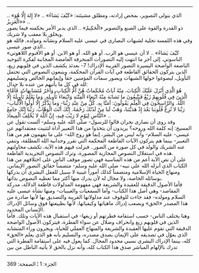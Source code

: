 ------------------------------------------------------------------------

الذي يتولى التصوير، بمحض إرادته، ومطلق مشيئته: «كَيْفَ يَشاءُ» .. «لا إِلهَ إِلَّا
هُوَ» .. «الْعَزِيزُ» ..  
ذو القدرة والقوة على الصنع والتصوير «الْحَكِيمُ» .. الذي يدبر الأمر بحكمته
فيما يصور ويخلق بلا معقب ولا شريك.  
وفي هذه اللمسة تجلية لشبهات النصارى في عيسى عليه السلام ونشأته ومولده.
فالله هو الذي صور عيسى..  
«كَيْفَ يَشاءُ» .. لا أن عيسى هو الرب. أو هو الله. أو هو الابن. أو هو الأقنوم
اللاهوتي الناسوتي. إلى آخر ما انتهت إليه التصورات المنحرفة الغامضة
المجانبة لفكرة التوحيد الناصعة الواضحة اليسيرة التصور القريبة الإدراك!
7- بعدئذ يكشف الذين في قلوبهم زيغ، الذين يتركون الحقائق القاطعة في آيات
القرآن المحكمة، ويتبعون النصوص التي تحتمل التأويل، ليصوغوا حولها الشبهات
ويصور سمات المؤمنين حقاً وإيمانهم الخالص وتسليمهم لله في كل ما يأتيهم من
عنده بلا جدال:  
«هُوَ الَّذِي أَنْزَلَ عَلَيْكَ الْكِتابَ. مِنْهُ آياتٌ مُحْكَماتٌ هُنَّ أُمُّ الْكِتابِ، وَأُخَرُ مُتَشابِهاتٌ.
فَأَمَّا الَّذِينَ فِي قُلُوبِهِمْ زَيْغٌ فَيَتَّبِعُونَ ما تَشابَهَ مِنْهُ ابْتِغاءَ الْفِتْنَةِ وَابْتِغاءَ
تَأْوِيلِهِ. وَما يَعْلَمُ تَأْوِيلَهُ إِلَّا اللَّهُ. وَالرَّاسِخُونَ فِي الْعِلْمِ يَقُولُونَ: آمَنَّا بِهِ. كُلٌّ
مِنْ عِنْدِ رَبِّنا- وَما يَذَّكَّرُ إِلَّا أُولُوا الْأَلْبابِ- رَبَّنا لا تُزِغْ قُلُوبَنا بَعْدَ إِذْ
هَدَيْتَنا، وَهَبْ لَنا مِنْ لَدُنْكَ رَحْمَةً. إِنَّكَ أَنْتَ الْوَهَّابُ. رَبَّنا إِنَّكَ جامِعُ النَّاسِ لِيَوْمٍ
لا رَيْبَ فِيهِ، إِنَّ اللَّهَ لا يُخْلِفُ الْمِيعادَ» ..  
وقد روى أن نصارى نجران قالوا للرسول- صلى الله عليه وسلم- ألست تقول عن
المسيح: إنه كلمة الله وروحه؟ يريدون أن يتخذوا من هذا التعبير أداة لتثبيت
معتقداتهم عن عيسى- عليه السلام- وأنه ليس من البشر، إنما هو روح الله- على
ما يفهمون هم من هذا التعبير- بينما هم يتركون الآيات القاطعة المحكمة التي
تقرر وحدانية الله المطلقة، وتنفي عنه الشريك والولد في كل صورة من الصور..
فنزلت فيهم هذه الآية، تكشف محاولتهم هذه في استغلال النصوص المجازية
المصورة، وترك النصوص التجريدية القاطعة.  
على أن نص الآية أعم من هذه المناسبة فهي تصور موقف الناس على اختلافهم من
هذا الكتاب الذي أنزله الله على نبيه- صلى الله عليه وسلم- متضمناً حقائق
التصور الإيماني، ومنهاج الحياة الإسلامية ومتضمناً كذلك أموراً غيبية لا
سبيل للعقل البشري أن يدركها بوسائله الخاصة، ولا مجال له لأن يدرك منها
أكثر مما تعطيه النصوص بذاتها.  
فأما الأصول الدقيقة للعقيدة والشريعة فهي مفهومة المدلولات قاطعة الدلالة،
مدركة المقاصد- وهي أصل هذا الكتاب- وأما السمعيات والغيبيات- ومنها نشأة
عيسى عليه السلام ومولده- فقد جاءت للوقوف عند مدلولاتها القريبة والتصديق
بها لأنها صادرة من هذا المصدر «الحق» ويصعب إدراك ماهياتها وكيفياتها،
لأنها بطبيعتها فوق وسائل الإدراك الإنساني المحدود.  
وهنا يختلف الناس- حسب استقامة فطرتهم أو زيغها- في استقبال هذه الآيات
وتلك. فأما الذين في قلوبهم زيغ وانحراف وضلال عن سواء الفطرة، فيتركون
الأصول الواضحة الدقيقة التي تقوم عليها العقيدة والشريعة والمنهاج العملي
للحياة، ويجرون وراء المتشابه الذي يعوّل في تصديقه على الإيمان بصدق مصدره،
والتسليم بأنه هو الذي يعلم «الحق» كله، بينما الإدراك البشري نسبي محدود
المجال. كما يعول فيه على استقامة الفطرة التي تدرك بالإلهام المباشر صدق
هذا الكتاب كله، وأنه نزل بالحق لا يأتيه الباطل من بين

------------------------------------------------------------------------

الجزء: 1 ¦ الصفحة: 369
